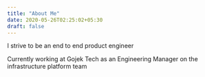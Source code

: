```yaml
---
title: "About Me"
date: 2020-05-26T02:25:02+05:30
draft: false
---
```


I strive to be an end to end product engineer

Currently working at Gojek Tech
as an Engineering Manager on the infrastructure platform team


